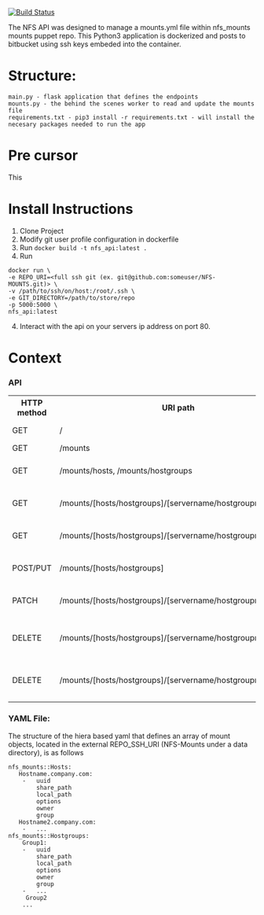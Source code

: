 [![Build Status](https://travis-ci.org/danquack/NFS-API.svg?branch=master)](https://travis-ci.org/danquack/NFS-API)

The NFS API was designed to manage a mounts.yml file within nfs_mounts mounts puppet repo. This Python3 application is dockerized and posts to bitbucket using ssh keys embeded into the container.

# Structure:
```
main.py - flask application that defines the endpoints
mounts.py - the behind the scenes worker to read and update the mounts file
requirements.txt - pip3 install -r requirements.txt - will install the necesary packages needed to run the app
```

# Pre cursor
This

# Install Instructions
1. Clone Project
2. Modify git user profile configuration in dockerfile
2. Run `docker build -t nfs_api:latest .`
3. Run
```
docker run \
-e REPO_URI=<full ssh git (ex. git@github.com:someuser/NFS-MOUNTS.git)> \
-v /path/to/ssh/on/host:/root/.ssh \
-e GIT_DIRECTORY=/path/to/store/repo
-p 5000:5000 \
nfs_api:latest
```
4. Interact with the api on your servers ip address on port 80.

# Context
### API
<table>
    <tr>
        <th>HTTP method</th>
        <th>URI path</th>
        <th>Description</th>
    </tr>
    <tr>
        <td>GET</td>
        <td>/</td>
        <td>Returns health status to show node is active</td>
    </tr>
    <tr>
        <td>GET</td>
        <td>/mounts</td>
        <td>Retrieves all mounts</td>
    </tr>
    <tr>
        <td>GET</td>
        <td>/mounts/hosts, /mounts/hostgroups</td>
        <td>Retrieves just [hostname/hostgroup] mount.</td>
    </tr>
    <tr>
        <td>GET</td>
        <td>/mounts/[hosts/hostgroups]/[servername/hostgroupname]</td>
        <td>Retrieves servers/hostgroups mounts</td>
    </tr>
    <tr>
        <td>GET</td>
        <td>/mounts/[hosts/hostgroups]/[servername/hostgroupname]/uuid</td>
        <td> Retrieves invidiual mount point for given UUID</td>
    </tr>
    <tr>
        <td>POST/PUT</td>
        <td>/mounts/[hosts/hostgroups]</td>
        <td>Create new NAS Point for a particular host or hostgroup</td>
    </tr>
    <tr>
        <td>PATCH</td>
        <td>/mounts/[hosts/hostgroups]/[servername/hostgroupname]/uuid</td>
        <td>Modifies a NAS Point for a particular host or hostgroup</td>
    </tr>
    <tr>
        <td>DELETE</td>
        <td>/mounts/[hosts/hostgroups]/[servername/hostgroupname]</td>
        <td>Removes the management for a particular host or hostgroup</td>
    </tr>
    <tr>
        <td>DELETE</td>
        <td>/mounts/[hosts/hostgroups]/[servername/hostgroupname]/uuid</td>
        <td>Removes the management of a NAS Point for a particular host or hostgroup</td>
    </tr>
</table>

### YAML File:
The structure of the hiera based yaml that defines an array of mount objects, located in the external REPO_SSH_URI (NFS-Mounts under a data directory), is as follows
```
nfs_mounts::Hosts:
   Hostname.company.com:
    -	uuid
        share_path
        local_path
        options
        owner
        group
   Hostname2.company.com:
    -	...
nfs_mounts::Hostgroups:
    Group1:
    -	uuid
        share_path
        local_path
        options
        owner
        group
    -	...
     Group2
    ...
```
